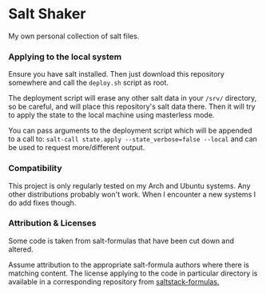 # Salt Shaker

My own personal collection of salt files.

### Applying to the local system

Ensure you have salt installed. Then just download this repository somewhere
and call the `deploy.sh` script as root.

The deployment script will erase any other salt data in your `/srv/` directory,
so be careful, and will place this repository's salt data there. Then it will
try to apply the state to the local machine using masterless mode.

You can pass arguments to the deployment script which will be appended to a
call to: `salt-call state.apply --state_verbose=false --local` and can be used
to request more/different output.

### Compatibility

This project is only regularly tested on my Arch and Ubuntu systems. Any other
distributions probably won't work. When I encounter a new systems I do add
fixes though.

### Attribution & Licenses

Some code is taken from salt-formulas that have been cut down and altered.

Assume attribution to the appropriate salt-formula authors where there is
matching content. The license applying to the code in particular directory is
available in a corresponding repository from
[saltstack-formulas.](https://github.com/saltstack-formulas)
